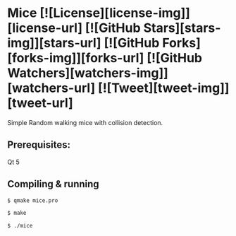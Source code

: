Mice [![License][license-img]][license-url] [![GitHub Stars][stars-img]][stars-url] [![GitHub Forks][forks-img]][forks-url] [![GitHub Watchers][watchers-img]][watchers-url] [![Tweet][tweet-img]][tweet-url]
=
Simple Random walking mice with collision detection.

## Prerequisites:

Qt 5

## Compiling & running

```sh
$ qmake mice.pro

$ make

$ ./mice
```


